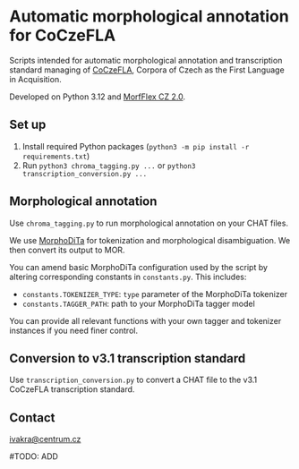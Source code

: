 # Automatic morphological annotation for CoCzeFLA

Scripts intended for automatic morphological annotation and transcription standard managing of [CoCzeFLA](https://coczefla.ff.cuni.cz/), Corpora of Czech as the First Language in Acquisition.

Developed on Python 3.12 and [MorfFlex CZ 2.0](https://lindat.mff.cuni.cz/repository/xmlui/handle/11234/1-3186).

## Set up

1. Install required Python packages (`python3 -m pip install -r requirements.txt`)
2. Run `python3 chroma_tagging.py ...` or `python3 transcription_conversion.py ...`

## Morphological annotation

Use `chroma_tagging.py` to run morphological annotation on your CHAT files.

We use [MorphoDiTa](https://ufal.mff.cuni.cz/morphodita) for tokenization and morphological disambiguation. We then convert its output to MOR.

You can amend basic MorphoDiTa configuration used by the script by altering corresponding constants in `constants.py`. This includes:

- `constants.TOKENIZER_TYPE`: `type` parameter of the MorphoDiTa tokenizer
- `constants.TAGGER_PATH`: path to your MorphoDiTa tagger model

You can provide all relevant functions with your own tagger and tokenizer instances if you need finer control.

## Conversion to v3.1 transcription standard

Use `transcription_conversion.py` to convert a CHAT file to the v3.1 CoCzeFLA transcription standard.

## Contact

<ivakra@centrum.cz>

#TODO: ADD